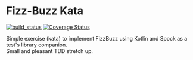 # Fizz-Buzz Kata

[![build_status](https://travis-ci.org/filiperro/kata-fizzbuzz-kotlin-spock.svg?branch=master)](https://travis-ci.org/filiperro/kata-fizzbuzz-kotlin-spock)
[![Coverage Status](https://coveralls.io/repos/github/filiperro/kata-fizzbuzz-kotlin-spock/badge.svg?branch=master)](https://coveralls.io/github/filiperro/kata-fizzbuzz-kotlin-spock?branch=master)

Simple exercise (kata) to implement FizzBuzz using Kotlin and Spock as a test's library companion.  
Small and pleasant TDD stretch up.


